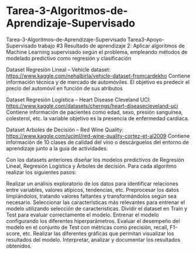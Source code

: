 # Tarea-3-Algoritmos-de-Aprendizaje-Supervisado
Tarea-3-Algoritmos-de-Aprendizaje-Supervisado
Tarea3-Apoyo-Supervisado trabajo #3 Resultado de aprendizaje 2: Aplicar algoritmos de Machine Learning supervisado según el problema, empleando métodos de modelado predictivo como regresión y clasificación

Dataset Regresión Lineal – Vehicle dataset: https://www.kaggle.com/nehalbirla/vehicle-dataset-fromcardekho Contiene información técnica y de mercado de automóviles. El objetivo es predecir el precio del automóvil en función de sus atributos

Dataset Regresión Logística – Heart Disease Cleveland UCI: https://www.kaggle.com/datasets/cherngs/heart-diseasecleveland-uci Contiene información de pacientes como edad, sexo, presión sanguínea, colesterol, etc. la variable objetivo es la presencia de enfermedad cardíaca.

Dataset Arboles de Decisión – Red Wine Quality: https://www.kaggle.com/uciml/red-wine-quality-cortez-et-al2009 Contiene información de 10 clases de calidad del vino o descárguelos del entorno de aprendizaje junto a la guía de actividades.

Con los datasets anteriores diseñar los modelos predictivos de Regresión Lineal, Regresión Logística y Árboles de decisión. Para cada algoritmo realizar los siguientes pasos:

Realizar un análisis exploratorio de los datos para identificar relaciones entre variables, valores atípicos, tendencias, etc. Preprocesar los datos limpiándolos, tratando valores faltantes y transformándolos según sea necesario. Seleccionar las características más relevantes para entrenar el modelo utilizando selección de características. Dividir el dataset en Train y Test para evaluar correctamente el modelo. Entrenar el modelo configurando los diferentes hiperparámetros. Evaluar el desempeño del modelo en el conjunto de Test con métricas como precisión, recall, F1-score, etc. Realizar las diferentes gráficas que permitan visualizar los resultados del modelo. Interpretar, analizar y documentar los resultados obtenidos.
